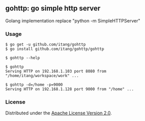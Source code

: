 gohttp: go simple http server
---------------------

Golang implementation replace "python -m SimpleHTTPServer"

### Usage

```
$ go get -u github.com/itang/gohttp
$ go install github.com/itang/gohttp/gohttp

$ gohttp --help

$ gohttp
Serving HTTP on 192.168.1.103 port 8080 from "/home/itang/workspace/work" ...

$ gohttp -d=/home -p=9000
Serving HTTP on 192.168.1.128 port 9000 from "/home" ...
```

### License

Distributed under the [Apache License Version 2.0](http://www.apache.org/licenses/LICENSE-2.0.html).

